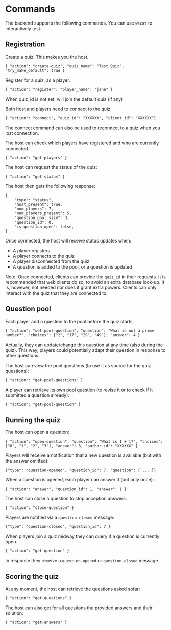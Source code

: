 # Commands

The backend supports the following commands.
You can use `wscat` to interactively test.

## Registration

Create a quiz. This makes you the host.
```
{ "action": "create-quiz", "quiz_name": "Test Quiz", "try_make_default": true }
```

Register for a quiz, as a player.
```
{ "action": "register", "player_name": "jane" }
```
When quiz_id is not set, will join the default quiz (if any)

Both host and players need to connect to the quiz
```
{ "action": "connect", "quiz_id": "XXXXXX", "client_id": "XXXXXX"}
```
The connect command can also be used to reconnect to a quiz when you lost connection.

The host can check which players have registered and who are currently connected.
```
{ "action": "get-players" }
```

The host can request the status of the quiz:
```
{ "action": "get-status" }
```

The host then gets the following response:
```
{
    "type": "status",
    "host_present": true,
    "num_players": 7,
    "num_players_present": 5,
    "question_pool_size": 3,
    "question_id": 0,
    "is_question_open": false,
}
```

Once connected, the host will receive status updates when:
- A player registers
- A player connects to the quiz
- A player disconnected from the quiz
- A question is added to the pool, or a question is updated

Note: Once connected, clients can provide the `quiz_id` in their requests.
It is recommended that web clients do so, to avoid an extra database look-up.
It is, however, not needed nor does it grant extra powers.
Clients can only interact with the quiz that they are connected to.

## Question pool

Each player add a question to the pool before the quiz starts.
```
{ "action": "set-pool-question", "question": "What is not a prime number?", "choices": ["2", "17", "29", "49"], "answer": 4 }
```
Actually, they can update/change this question at any time (also during the quiz).
This way, players could potentially adapt their question in response to other questions.

The host can view the pool questions (to use it as source for the quiz questions):
```
{ "action": "get-pool-questions" }
```

A player can retrieve its own pool question (to revise it or to check if it submitted a question already):
```
{ "action": "get-pool-question" }
```

## Running the quiz

The host can open a question:
```
{ "action": "open-question", "question": "What is 1 + 1?", "choices": ["0", "1", "2", "3"], "answer": 3, "author_id": "XXXXXX" }
```

Players will receive a notification that a new question is available (but with the answer omitted):
```
{"type": "question-opened", "question_id": 7, "question": { ... }}
```

When a question is opened, each player can answer it (but only once):
```
{ "action": "answer", "question_id": 1, "answer": 1 }
```

The host can close a question to stop acception answers:
```
{ "action": "close-question" }
```

Players are notified via a `question-closed` message:
```
{"type": "question-closed", "question_id": 7 }
```

When players join a quiz midway they can query if a question is currently open.
```
{ "action": "get-question" }
```
In response they receive a `question-opened` or `question-closed` message.

## Scoring the quiz

At any moment, the host can retrieve the questions asked sofar:
```
{ "action": "get-questions" }
```

The host can also get for all questions the provided answers and their solution:
```
{ "action": "get-answers" }
```